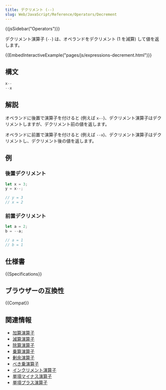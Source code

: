 ```yaml
---
title: デクリメント (--)
slug: Web/JavaScript/Reference/Operators/Decrement
---
```

{{jsSidebar("Operators")}}

デクリメント演算子 (`--`) は、オペランドをデクリメント (1 を減算) して値を返します。

{{EmbedInteractiveExample("pages/js/expressions-decrement.html")}}

## 構文

```js
x--
--x
```

## 解説

オペランドに後置で演算子を付けると (例えば `x--`)、デクリメント演算子はデクリメントしますが、デクリメント前の値を返します。

オペランドに前置で演算子を付けると (例えば `--x`)、デクリメント演算子はデクリメントし、デクリメント後の値を返します。

## 例

### 後置デクリメント

```js
let x = 3;
y = x--;

// y = 3
// x = 2
```

### 前置デクリメント

```js
let a = 2;
b = --a;

// a = 1
// b = 1
```

## 仕様書

{{Specifications}}

## ブラウザーの互換性

{{Compat}}

## 関連情報

- [加算演算子](/ja/docs/Web/JavaScript/Reference/Operators/Addition)
- [減算演算子](/ja/docs/Web/JavaScript/Reference/Operators/Subtraction)
- [除算演算子](/ja/docs/Web/JavaScript/Reference/Operators/Division)
- [乗算演算子](/ja/docs/Web/JavaScript/Reference/Operators/Multiplication)
- [剰余演算子](/ja/docs/Web/JavaScript/Reference/Operators/Remainder)
- [べき乗演算子](/ja/docs/Web/JavaScript/Reference/Operators/Exponentiation)
- [インクリメント演算子](/ja/docs/Web/JavaScript/Reference/Operators/Increment)
- [単項マイナス演算子](/ja/docs/Web/JavaScript/Reference/Operators/Unary_negation)
- [単項プラス演算子](/ja/docs/Web/JavaScript/Reference/Operators/Unary_plus)
